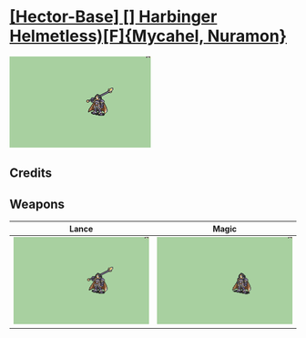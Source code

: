 # [\[Hector-Base\] \[\] Harbinger Helmetless\)\[F\]{Mycahel, Nuramon}](./)

<img src="./2.%20Lance/Lance_000.png" alt="[Hector-Base] [] Harbinger Helmetless)[F]{Mycahel, Nuramon} standing" />

## Credits



## Weapons


|Lance |Magic |
|  :---: | :---: |
| <img alt="Lance animation" src="./2.%20Lance/Lance.gif" /> | <img alt="Magic animation" src="./6.%20Magic/Magic.gif" /> |
